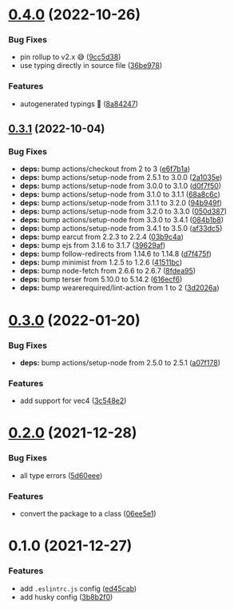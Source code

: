 # [0.4.0](https://github.com/vinayakkulkarni/mapbox-gl-interpolate-heatmap/compare/v0.3.1...v0.4.0) (2022-10-26)


### Bug Fixes

* pin rollup to v2.x 😅 ([9cc5d38](https://github.com/vinayakkulkarni/mapbox-gl-interpolate-heatmap/commit/9cc5d38efc1556d8571f0786ae56f60889a5b7f4))
* use typing directly in source file ([36be978](https://github.com/vinayakkulkarni/mapbox-gl-interpolate-heatmap/commit/36be978ed9b67fc78ff682cc319113dc3ff99e72))


### Features

* autogenerated typings 🎉 ([8a84247](https://github.com/vinayakkulkarni/mapbox-gl-interpolate-heatmap/commit/8a84247ab5bac2097e1f2970e7b11fb3d5dfd4a5))



## [0.3.1](https://github.com/vinayakkulkarni/mapbox-gl-interpolate-heatmap/compare/v0.3.0...v0.3.1) (2022-10-04)


### Bug Fixes

* **deps:** bump actions/checkout from 2 to 3 ([e6f7b1a](https://github.com/vinayakkulkarni/mapbox-gl-interpolate-heatmap/commit/e6f7b1ab6fe9191d967da57950392e95714e0ea0))
* **deps:** bump actions/setup-node from 2.5.1 to 3.0.0 ([2a1035e](https://github.com/vinayakkulkarni/mapbox-gl-interpolate-heatmap/commit/2a1035e565108dd650a242ced0b0881c3d86783e))
* **deps:** bump actions/setup-node from 3.0.0 to 3.1.0 ([d0f7f50](https://github.com/vinayakkulkarni/mapbox-gl-interpolate-heatmap/commit/d0f7f50475990ee24c8a8c294e2bacb6fd02360f))
* **deps:** bump actions/setup-node from 3.1.0 to 3.1.1 ([68a8c6c](https://github.com/vinayakkulkarni/mapbox-gl-interpolate-heatmap/commit/68a8c6c71ab7e9146cb8b1237e10c1828353da2d))
* **deps:** bump actions/setup-node from 3.1.1 to 3.2.0 ([94b949f](https://github.com/vinayakkulkarni/mapbox-gl-interpolate-heatmap/commit/94b949fb03c3ac94c735b738167d8904b81b7a26))
* **deps:** bump actions/setup-node from 3.2.0 to 3.3.0 ([050d387](https://github.com/vinayakkulkarni/mapbox-gl-interpolate-heatmap/commit/050d3872592ba4c41f7719cca4d9b2b0e46b2b53))
* **deps:** bump actions/setup-node from 3.3.0 to 3.4.1 ([084b1b8](https://github.com/vinayakkulkarni/mapbox-gl-interpolate-heatmap/commit/084b1b86bbab96cb6b8f5c7e9315b687df910ed6))
* **deps:** bump actions/setup-node from 3.4.1 to 3.5.0 ([af33dc5](https://github.com/vinayakkulkarni/mapbox-gl-interpolate-heatmap/commit/af33dc5749ce19c4f95336d8bb1eeb7ba1315dfb))
* **deps:** bump earcut from 2.2.3 to 2.2.4 ([03b9c4a](https://github.com/vinayakkulkarni/mapbox-gl-interpolate-heatmap/commit/03b9c4ab95c8f9364749ad08b2f31141335f6ca2))
* **deps:** bump ejs from 3.1.6 to 3.1.7 ([39629af](https://github.com/vinayakkulkarni/mapbox-gl-interpolate-heatmap/commit/39629af864402c31259cacc9347c7f75c431488f))
* **deps:** bump follow-redirects from 1.14.6 to 1.14.8 ([d7f475f](https://github.com/vinayakkulkarni/mapbox-gl-interpolate-heatmap/commit/d7f475ff3a1d123702c04f1576c396a8333ec02c))
* **deps:** bump minimist from 1.2.5 to 1.2.6 ([41511bc](https://github.com/vinayakkulkarni/mapbox-gl-interpolate-heatmap/commit/41511bcfbdff948abb19e86423ac717ec76452e1))
* **deps:** bump node-fetch from 2.6.6 to 2.6.7 ([8fdea95](https://github.com/vinayakkulkarni/mapbox-gl-interpolate-heatmap/commit/8fdea9520c9c1b66f5368e0a5f338dd815e168de))
* **deps:** bump terser from 5.10.0 to 5.14.2 ([616ecf6](https://github.com/vinayakkulkarni/mapbox-gl-interpolate-heatmap/commit/616ecf6e906822a3ecb1b5f3e216cb6f977083ba))
* **deps:** bump wearerequired/lint-action from 1 to 2 ([3d2026a](https://github.com/vinayakkulkarni/mapbox-gl-interpolate-heatmap/commit/3d2026a490ae22baa46c7599d8f33684fa9219f4))



# [0.3.0](https://github.com/vinayakkulkarni/mapbox-gl-interpolate-heatmap/compare/v0.2.0...v0.3.0) (2022-01-20)


### Bug Fixes

* **deps:** bump actions/setup-node from 2.5.0 to 2.5.1 ([a07f178](https://github.com/vinayakkulkarni/mapbox-gl-interpolate-heatmap/commit/a07f1784737f97d429378630af57305ae2f0c23c))


### Features

* add support for vec4 ([3c548e2](https://github.com/vinayakkulkarni/mapbox-gl-interpolate-heatmap/commit/3c548e2a12f745480923e3261e9b94f9360fe070))



# [0.2.0](https://github.com/vinayakkulkarni/mapbox-gl-interpolate-heatmap/compare/v0.1.0...v0.2.0) (2021-12-28)


### Bug Fixes

* all type errors ([5d60eee](https://github.com/vinayakkulkarni/mapbox-gl-interpolate-heatmap/commit/5d60eee9edbf764144ace591fd68735c304731ab))


### Features

* convert the package to a class ([06ee5e1](https://github.com/vinayakkulkarni/mapbox-gl-interpolate-heatmap/commit/06ee5e1fc20661dd8bf60efee098365a6fedfd3e))



# 0.1.0 (2021-12-27)


### Features

* add `.eslintrc.js` config ([ed45cab](https://github.com/vinayakkulkarni/mapbox-gl-interpolate-heatmap/commit/ed45cab81e9ba92bcdc9382b68b9593e9f783c4a))
* add husky config ([3b8b2f0](https://github.com/vinayakkulkarni/mapbox-gl-interpolate-heatmap/commit/3b8b2f08887cd2aa2fa3c2959b2a08077a2d71c4))



